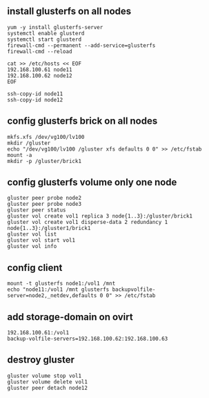 ## install glusterfs on all nodes
```
yum -y install glusterfs-server
systemctl enable glusterd
systemctl start glusterd
firewall-cmd --permanent --add-service=glusterfs
firewall-cmd --reload

cat >> /etc/hosts << EOF
192.168.100.61 node11
192.168.100.62 node12
EOF

ssh-copy-id node11
ssh-copy-id node12
```
## config glusterfs brick on all nodes 
```
mkfs.xfs /dev/vg100/lv100
mkdir /gluster
echo "/dev/vg100/lv100 /gluster xfs defaults 0 0" >> /etc/fstab
mount -a
mkdir -p /gluster/brick1
```
## config glusterfs volume only one node
```
gluster peer probe node2
gluster peer probe node3
gluster peer status
gluster vol create vol1 replica 3 node{1..3}:/gluster/brick1
gluster vol create vol1 disperse-data 2 redundancy 1 node{1..3}:/gluster1/brick1
gluster vol list
gluster vol start vol1
gluster vol info
```
## config client
```
mount -t glusterfs node1:/vol1 /mnt
echo "node11:/vol1 /mnt glusterfs backupvolfile-server=node2,_netdev,defaults 0 0" >> /etc/fstab
```
## add storage-domain on ovirt
```
192.168.100.61:/vol1
backup-volfile-servers=192.168.100.62:192.168.100.63
```
## destroy gluster
```
gluster volume stop vol1
gluster volume delete vol1
gluster peer detach node12
```
